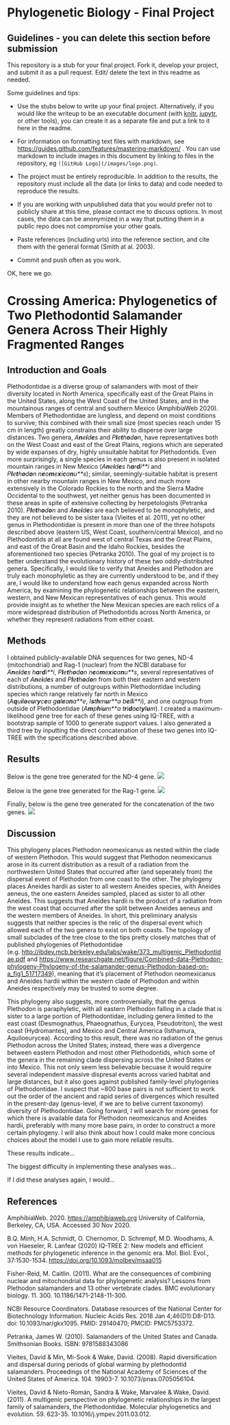 Phylogenetic Biology - Final Project
====================================

Guidelines - you can delete this section before submission
----------------------------------------------------------

This repository is a stub for your final project. Fork it, develop your
project, and submit it as a pull request. Edit/ delete the text in this
readme as needed.

Some guidelines and tips:

-   Use the stubs below to write up your final project. Alternatively,
    if you would like the writeup to be an executable document (with
    [knitr](http://yihui.name/knitr/), [jupytr](http://jupyter.org/), or
    other tools), you can create it as a separate file and put a link to
    it here in the readme.

-   For information on formatting text files with markdown, see
    <a href="https://guides.github.com/features/mastering-markdown/" class="uri">https://guides.github.com/features/mastering-markdown/</a>
    . You can use markdown to include images in this document by linking
    to files in the repository, eg `![GitHub Logo](/images/logo.png)`.

-   The project must be entirely reproducible. In addition to the
    results, the repository must include all the data (or links to data)
    and code needed to reproduce the results.

-   If you are working with unpublished data that you would prefer not
    to publicly share at this time, please contact me to discuss
    options. In most cases, the data can be anonymized in a way that
    putting them in a public repo does not compromise your other goals.

-   Paste references (including urls) into the reference section, and
    cite them with the general format (Smith at al. 2003).

-   Commit and push often as you work.

OK, here we go.

Crossing America: Phylogenetics of Two Plethodontid Salamander Genera Across Their Highly Fragmented Ranges
===========================================================================================================

Introduction and Goals
----------------------

Plethodontidae is a diverse group of salamanders with most of their
diversity located in North America, specifically east of the Great
Plains in the United States, along the West Coast of the United States,
and in the mountainous ranges of central and southern Mexico
(AmphibiaWeb 2020). Members of Plethodontidae are lungless, and depend
on moist conditions to survive; this combined with their small size
(most species reach under 15 cm in length) greatly constrains their
ability to disperse over large distances. Two genera,
*A**n**e**i**d**e**s* and *P**l**e**t**h**o**d**o**n*, have
representatives both on the West Coast and east of the Great Plains,
regions which are seperated by wide expanses of dry, highly unsuitable
habitat for Plethodontids. Even more surprisingly, a single species in
each genus is also present in isolated mountain ranges in New Mexico
(*A**n**e**i**d**e**s* *h**a**r**d**i**i* and
*P**l**e**t**h**o**d**o**n* *n**e**o**m**e**x**i**c**a**n**u**s*);
similar, seemingly-suitable habitat is present in other nearby mountain
ranges in New Mexico, and much more extensively in the Colorado Rockies
to the north and the Sierra Madre Occidental to the southwest, yet
neither genus has been documented in these areas in spite of extensive
collecting by herpetologists (Petranka 2010).
*P**l**e**t**h**o**d**o**n* and *A**n**e**i**d**e**s* are each believed
to be monophyletic, and they are not believed to be sister taxa (Vieites
et al. 2011), yet no other genus in Plethodontidae is present in more
than one of the three hotspots described above (eastern US, West Coast,
southern/central Mexico), and no Plethodontids at all are found west of
central Texas and the Great Plains, and east of the Great Basin and the
Idaho Rockies, besides the aforementioned two species (Petranka 2010).
The goal of my project is to better understand the evolutionary history
of these two oddly-distributed genera. Specifically, I would like to
verify that Aneides and Plethodon are truly each monophyletic as they
are currently understood to be, and if they are, I would like to
understand how each genus expanded across North America, by examining
the phylogenetic relationships between the eastern, western, and New
Mexican representatives of each genus. This would provide insight as to
whether the New Mexican species are each relics of a more widespread
distribution of Plethodontids across North America, or whether they
represent radiations from either coast.

Methods
-------

I obtained publicly-available DNA sequences for two genes, ND-4
(mitochondrial) and Rag-1 (nuclear) from the NCBI database for
*A**n**e**i**d**e**s* *h**a**r**d**i**i*,
*P**l**e**t**h**o**d**o**n* *n**e**o**m**e**x**i**c**a**n**u**s*,
several representatives of each of *A**n**e**i**d**e**s* and
*P**l**e**t**h**o**d**o**n* from both their eastern and western
distributions, a number of outgroups within Plethodontidae including
species which range relatively far north in Mexico
(*A**q**u**i**l**o**e**u**r**y**c**e**a* *g**a**l**e**a**n**a**e*,
*I**s**t**h**m**u**r**a* *b**e**l**l**i**i*), and one outgroup from
outside of Plethodontidae
(*A**m**p**h**i**u**m**a* *t**r**i**d**a**c**t**y**l**u**m*). I created
a maximum-likelihood gene tree for each of these genes using IQ-TREE,
with a bootstrap sample of 1000 to generate support values. I also
generated a third tree by inputting the direct concatenation of these
two genes into IQ-TREE with the specifications described above.

Results
-------

Below is the gene tree generated for the ND-4 gene.
![](README_files/figure-markdown_github/unnamed-chunk-1-1.png)

Below is the gene tree generated for the Rag-1 gene.
![](README_files/figure-markdown_github/unnamed-chunk-2-1.png)

Finally, below is the gene tree generated for the concatenation of the
two genes.
![](README_files/figure-markdown_github/unnamed-chunk-3-1.png)

Discussion
----------

This phylogeny places Plethodon neomexicanus as nested within the clade
of western Plethodon. This would suggest that Plethodon neomexicanus
arose in its current distribution as a result of a radiation from the
northwestern United States that occurred after (and seperately from) the
dispersal event of Plethodon from one coast to the other. The phylogeny
places Aneides hardii as sister to all western Aneides species, with
Aneides aeneus, the one eastern Aneides sampled, placed as sister to all
other Aneides. This suggests that Aneides hardii is the product of a
radiation from the west coast that occurred after the split between
Aneides aeneus and the western members of Aneides. In short, this
preliminary analysis suggests that neither species is the relic of the
dispersal event which allowed each of the two genera to exist on both
coasts. The topology of small subclades of the tree close to the tips
pretty closely matches that of published phylogenies of Plethodontidae
(e.g. <a href="http://ibdev.mcb.berkeley.edu/labs/wake/373_multigenic_Plethodontidae.pdf" class="uri">http://ibdev.mcb.berkeley.edu/labs/wake/373_multigenic_Plethodontidae.pdf</a>
and
<a href="https://www.researchgate.net/figure/Combined-data-Plethodon-phylogeny-Phylogeny-of-the-salamander-genus-Plethodon-based-on-a_fig1_51717349" class="uri">https://www.researchgate.net/figure/Combined-data-Plethodon-phylogeny-Phylogeny-of-the-salamander-genus-Plethodon-based-on-a_fig1_51717349</a>),
meaning that it’s placement of Plethodon neomexicanus and Aneides hardii
within the western clade of Plethodon and within Aneides respectively
may be trusted to some degree.

This phylogeny also suggests, more controversially, that the genus
Plethodon is paraphyletic, with all eastern Plethodon falling in a clade
that is sister to a large portion of Plethodontidae, including genera
limited to the east coast (Desmognathus, Phaeognathus, Eurycea,
Pseudotriton), the west coast (Hydromantes), and Mexico and Central
America (Isthamura, Aquiloeurycea). According to this result, there was
no radiation of the genus Plethodon across the United States; instead,
there was a divergence between eastern Plethodon and most other
Plethodontids, which some of the genera in the remaining clade
dispersing across the United States or into Mexico. This not only seem
less believable becuase it would require several independent massive
dispresal events across varied habitat and large distances, but it also
goes against published family-level phylogenies of Plethodontidae. I
suspect that \~800 base pairs is not sufficient to work out the order of
the ancient and rapid series of divergences which resulted in the
present-day (genus-level, if we are to belive current taxonomy)
diversity of Plethodontidae. Going forward, I will search for more genes
for which there is available data for Plethodon neomexicanus and Aneides
hardii, preferably with many more base pairs, in order to construct a
more certain phylogeny. I will also think about how I could make more
concious choices about the model I use to gain more reliable results.

These results indicate…

The biggest difficulty in implementing these analyses was…

If I did these analyses again, I would…

References
----------

AmphibiaWeb. 2020.
<a href="https://amphibiaweb.org" class="uri">https://amphibiaweb.org</a>
University of California, Berkeley, CA, USA. Accessed 30 Nov 2020.

B.Q. Minh, H.A. Schmidt, O. Chernomor, D. Schrempf, M.D. Woodhams, A.
von Haeseler, R. Lanfear (2020) IQ-TREE 2: New models and efficient
methods for phylogenetic inference in the genomic era. Mol. Biol. Evol.,
37:1530-1534.
<a href="https://doi.org/10.1093/molbev/msaa015" class="uri">https://doi.org/10.1093/molbev/msaa015</a>

Fisher-Reid, M. Caitlin. (2011). What are the consequences of combining
nuclear and mitochondrial data for phylogenetic analysis? Lessons from
Plethodon salamanders and 13 other vertebrate clades. BMC evolutionary
biology. 11. 300. 10.1186/1471-2148-11-300.

NCBI Resource Coordinators. Database resources of the National Center
for Biotechnology Information. Nucleic Acids Res. 2018 Jan
4;46(D1):D8-D13. doi: 10.1093/nar/gkx1095. PMID: 29140470; PMCID:
PMC5753372.

Petranka, James W. (2010). Salamanders of the United States and Canada.
Smithsonian Books. ISBN: 9781588343086

Vieites, David & Min, Mi-Sook & Wake, David. (2008). Rapid
diversification and dispersal during periods of global warming by
plethodontid salamanders. Proceedings of the National Academy of
Sciences of the United States of America. 104. 19903-7.
10.1073/pnas.0705056104.

Vieites, David & Nieto-Román, Sandra & Wake, Marvalee & Wake, David.
(2011). A multigenic perspective on phylogenetic relationships in the
largest family of salamanders, the Plethodontidae. Molecular
phylogenetics and evolution. 59. 623-35. 10.1016/j.ympev.2011.03.012.
